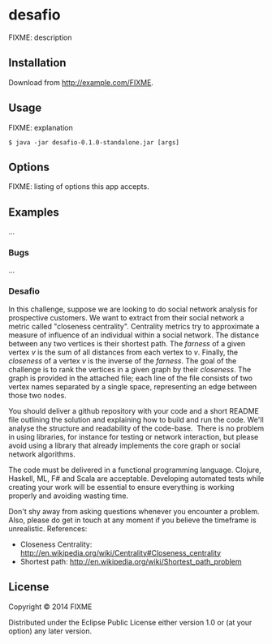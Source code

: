 # desafio

FIXME: description

## Installation

Download from http://example.com/FIXME.

## Usage

FIXME: explanation

    $ java -jar desafio-0.1.0-standalone.jar [args]

## Options

FIXME: listing of options this app accepts.

## Examples

...

### Bugs

...

### Desafio
In this challenge, suppose we are looking to do social network
analysis for prospective customers. We want to extract from
their social network a metric called "closeness centrality".
Centrality metrics try to approximate a measure of influence
of an individual within a social network. The distance between
any two vertices is their shortest path. The *farness*
of a given vertex *v* is the sum of all distances from each vertex
to *v*. Finally, the *closeness* of a vertex *v* is the inverse
of the *farness*.
The goal of the challenge is to rank the vertices in a given
graph by their *closeness*. The graph is provided in the attached
file; each line of the file consists of two vertex names separated by
a single space, representing an edge between those two nodes.

You should deliver a github repository with your code and a short README
file outlining the solution and explaining how to build and run the
code. We'll analyse the structure and readability of the code-base.
 There is no problem in using
libraries, for instance for testing or network interaction, but please
avoid using a library that already implements the core graph or social
network algorithms.

The code must be delivered in a functional programming language. Clojure, Haskell, ML, F# and Scala are acceptable.
Developing automated tests while creating your work will be essential to ensure everything is working properly and avoiding wasting time.  

Don't shy away from asking questions whenever you encounter a problem.
Also, please do get in touch at any moment if you believe the timeframe
is unrealistic.
References:
- Closeness Centrality: http://en.wikipedia.org/wiki/Centrality#Closeness_centrality
- Shortest path: http://en.wikipedia.org/wiki/Shortest_path_problem

## License

Copyright © 2014 FIXME

Distributed under the Eclipse Public License either version 1.0 or (at
your option) any later version.
